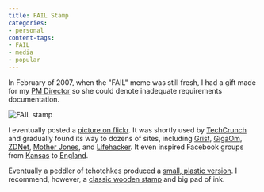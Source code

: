 ```yaml
---
title: FAIL Stamp
categories:
- personal
content-tags:
- FAIL
- media
- popular
---
```


In February of 2007, when the "FAIL" meme was still fresh, I had a gift made for my [PM Director][1] so she could denote inadequate requirements documentation.

![FAIL stamp](/media/2011-03-07-fail-stamp/FAIL-stamp-300x224.jpg)

I eventually posted a [picture on flickr][3].  It was shortly used by [TechCrunch][4] and gradually found its way to dozens of sites, including [Grist][5], [GigaOm][6], [ZDNet][7], [Mother Jones][8], and [Lifehacker][9].  It even inspired Facebook groups from [Kansas][10] to [England][11].

Eventually a peddler of tchotchkes produced a [small, plastic version][12].  I recommend, however, a [classic wooden stamp][13] and big pad of ink.

   [1]: http://twitter.com/dobeedeux
   [3]: http://www.flickr.com/photos/phobia/2308371224/
   [4]: http://eu.techcrunch.com/2008/04/11/microsofts-live-map-users-revolt-as-it-switches-on-multimap/
   [5]: http://www.grist.org/article/2009-12-21-the-top-green-stories-of-the-00s/PALL/
   [6]: http://gigaom.com/2010/04/06/facebook-wins-aol-throws-in-the-towel-on-bebo/
   [7]: http://www.zdnet.com.au/open-source-devs-irked-by-oracle-decision-339305331.htm
   [8]: http://motherjones.com/blue-marble/2010/12/real-glaciergate
   [9]: http://www.lifehacker.com.au/2011/03/the-more-you-fail-the-higher-you-can-set-your-goals/
   [10]: http://www.facebook.com/group.php?gid=42891991640
   [11]: http://www.facebook.com/group.php?gid=198440272723
   [12]: http://lolmart.com/product/failwin-stamps/
   [13]: http://orders.rubberstamps.net/ProductDetail.aspx?productid=WOODSTAMP21
